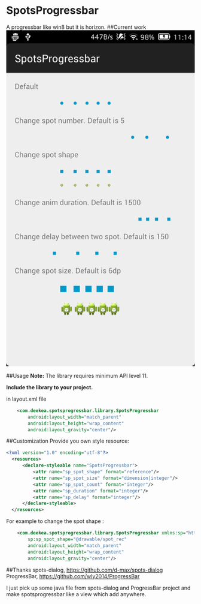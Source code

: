 # SpotsProgressbar
A progressbar like win8 but it is horizon.
##Current work
  ![current work](./screenshots/first_commition.png)
  
##Usage
**Note:** The library requires minimum API level 11.

**Include the library to your project.**

in layout.xml file 
```xml
    <com.deekea.spotsprogressbar.library.SpotsProgressbar
        android:layout_width="match_parent"
        android:layout_height="wrap_content"
        android:layout_gravity="center"/>
```

##Customization
Provide you own style resource:
```xml
<?xml version="1.0" encoding="utf-8"?>
  <resources>
      <declare-styleable name="SpotsProgressbar">
          <attr name="sp_spot_shape" format="reference"/>
          <attr name="sp_spot_size" format="dimension|integer"/>
          <attr name="sp_spot_count" format="integer"/>
          <attr name="sp_duration" format="integer"/>
          <attr name="sp_delay" format="integer"/>
      </declare-styleable>
  </resources>
```
For example to change the spot shape :
```xml
    <com.deekea.spotsprogressbar.library.SpotsProgressbar xmlns:sp="http://schemas.android.com/apk/res-auto"
        sp:sp_spot_shape="@drawable/spot_rec"
        android:layout_width="match_parent"
        android:layout_height="wrap_content"
        android:layout_gravity="center"/>
```

##Thanks
spots-dialog, https://github.com/d-max/spots-dialog<br>
ProgressBar, https://github.com/wly2014/ProgressBar<br>

I just pick up some java file from spots-dialog and ProgressBar project and make spotsprogressbar like a view which add anywhere.
